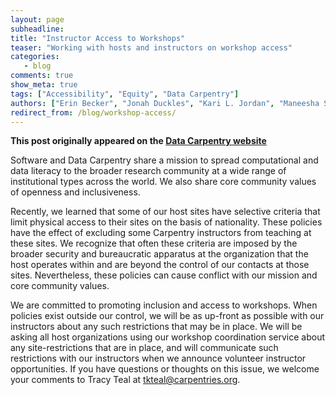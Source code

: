 ```yaml
---
layout: page
subheadline:
title: "Instructor Access to Workshops"
teaser: "Working with hosts and instructors on workshop access"
categories:
   - blog
comments: true
show_meta: true
tags: ["Accessibility", "Equity", "Data Carpentry"]
authors: ["Erin Becker", "Jonah Duckles", "Kari L. Jordan", "Maneesha Sane", "Tracy Teal"]
redirect_from: /blog/workshop-access/
--- 
```


**This post originally appeared on the [Data Carpentry website](https://datacarpentry.org)**

Software and Data Carpentry share a mission to spread computational and data literacy to the broader research community at a wide range of institutional types across the world. We also share core community values of openness and inclusiveness.

Recently, we learned that some of our host sites have selective criteria that limit physical access to their sites on the basis of nationality. These policies have the effect of excluding some Carpentry instructors from teaching at these sites. We recognize that often these criteria are imposed by the broader security and bureaucratic apparatus at the organization that the host operates within and are beyond the control of our contacts at those sites. Nevertheless, these policies can cause conflict with our mission and core community values.

We are committed to promoting inclusion and access to workshops. When policies exist outside our control, we will be as up-front as possible with our instructors about any such restrictions that may be in place. We will be asking all host organizations using our workshop coordination service about any site-restrictions that are in place, and will communicate such restrictions with our instructors when we announce volunteer instructor opportunities. If you have questions or thoughts on this issue, we welcome your comments to Tracy Teal at [tkteal@carpentries.org](mailto:tkteal@carpentries.org).
